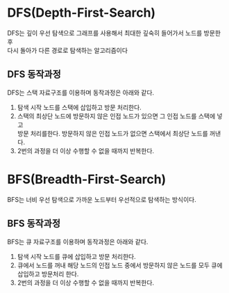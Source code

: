 # DFS(Depth-First-Search)
DFS는 깊이 우선 탐색으로 그래프를 사용해서 최대한 깊숙히 들어가서 노드를 방문한 후  
다시 돌아가 다른 경로로 탐색하는 알고리즘이다  

## DFS 동작과정  
DFS는 스택 자료구조를 이용하며 동작과정은 아래와 같다.  
1. 탐색 시작 노드를 스택에 삽입하고 방문 처리한다.
2. 스택의 최상단 노드에 방문하지 않은 인접 노드가 있으면 그 인접 노드를 스택에 넣고  
방문 처리를한다. 방문하지 않은 인접 노드가 없으면 스택에서 최상단 노드를 꺼낸다.  
3. 2번의 과정을 더 이상 수행할 수 없을 때까지 반복한다.


# BFS(Breadth-First-Search)
BFS는 너비 우선 탐색으로 가까운 노드부터 우선적으로 탐색하는 방식이다.

## BFS 동작과정
BFS는 큐 자료구조를 이용하며 동작과정은 아래와 같다.
1. 탐색 시작 노드를 큐에 삽입하고 방문 처리한다.
2. 큐에서 노드를 꺼내 해당 노드의 인접 노드 중에서 방문하지 않은 노드를 모두 큐에  
삽입하고 방문처리 한다.
3. 2번의 과정을 더 이상 수행할 수 없을 때까지 반복한다.